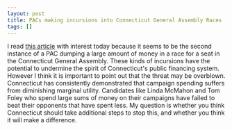 ```yaml
---
layout: post
title: PACs making incursions into Connecticut General Assembly Races
tags: []
---
```

I read <a href="http://www.ctmirror.org/story/17906/billionaires-super-pac-takes-aim-general-assembly">this article</a> with interest today because it seems to be the second instance of a PAC dumping a large amount of money in a race for a seat in the Connecticut General Assembly. These kinds of incursions have the potential to undermine the spirit of Connecticut's public financing system. However I think it is important to point out that the threat may be overblown. Connecticut has consistently demonstrated that campaign spending suffers from diminishing marginal utility. Candidates like Linda McMahon and Tom Foley who spend large sums of money on their campaigns have failed to beat their opponents that have spent less. My question is whether you think Connecticut should take additional steps to stop this, and whether you think it will make a difference.
